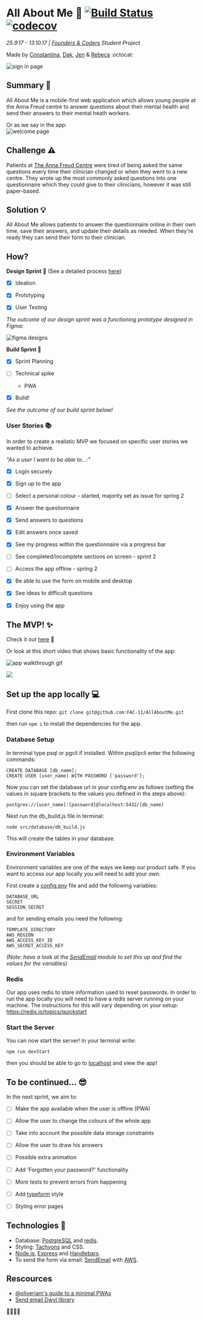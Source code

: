 # All About Me :muscle: [![Build Status](https://travis-ci.org/FAC-11/AllAboutMe.svg?branch=master)](https://travis-ci.org/FAC-11/AllAboutMe) [![codecov](https://codecov.io/gh/FAC-11/AllAboutMe/branch/master/graph/badge.svg)](https://codecov.io/gh/FAC-11/AllAboutMe)

_*25.9.17 - 13.10.17 | [Founders & Coders](https://foundersandcoders.com/) Student Project*_


Made by [Constantina](https://github.com/polyccon), [Dak](https://github.com/dangerdak), [Jen](https://github.com/Jen-Harris) & [Rebeca](https://github.com/rebecacalvoquintero) :octocat:


![sign in page](https://i.imgur.com/emJvg9x.jpg)  




## Summary :pencil: 
All About Me is a mobile-first web application which allows young people at the Anna Freud centre to answer questions about their mental health and send their answers to their mental heath workers.

Or as we say in the app:  
![welcome page](https://i.imgur.com/WLLc2sv.png)


## Challenge :warning: 
Patients at [The Anna Freud Centre](http://www.annafreud.org/) were tired of being asked the same questions every time their clinician changed or when they went to a new centre. They wrote up the most commonly asked questions into one questionnaire which they could give to their clinicians, however it was still paper-based.

## Solution :bulb: 
All About Me allows patients to answer the questionnaire online in their own time, save their answers, and update their details as needed. When they're ready they can send their form to their clinician.


## How?
__Design Sprint__ :art: (See a detailed process [here](https://github.com/FAC-11/AllAboutMe/blob/master/designsprint.md))

- [x] Ideation

- [x] Prototyping

- [x] User Testing

*_The outcome of our design sprint was a functioning prototype designed in Figma:_*

![figma designs](https://i.imgur.com/Cg6iIlb.png)



__Build Sprint :wrench:__

- [x] Sprint Planning

- [ ] Technical spike
  * PWA

- [x] Build!

*_See the outcome of our build sprint below!_*

### User Stories :books:
In order to create a realistic MVP we focused on specific user stories we wanted to achieve.

_*"As a user I want to be able to...:"*_
- [x] Login securely
- [x] Sign up to the app
- [ ] Select a personal colour - started, majority set as issue for spring 2
- [x] Answer the questionnaire
- [x] Send answers to questions
- [x] Edit answers once saved
- [x] See my progress within the questionnaire via a progress bar
- [ ] See completed/incomplete sections on screen - sprint 2 
- [ ] Access the app offline - spring 2
- [x] Be able to use the form on mobile and desktop
- [x] See ideas to difficult questions
- [x] Enjoy using the app


## The MVP! :sparkles:

Check it out [here](https://allaboutme-annafreud.herokuapp.com/) :eyes: 

Or look at this short video that shows basic functionality of the app:  

![app walkthrough gif](https://i.imgur.com/Ibg2ykx.gif)  

![](https://files.gitter.im/foundersandcoders/AllAboutMe/3bB8/image.png)
## Set up the app locally :computer: 

First clone this repo:
`git clone git@github.com:FAC-11/AllAboutMe.git`

then run `npm i` to install the dependencies for the app.

### Database Setup

In terminal type psql or pgcli if installed. Within psql/pcli enter the following commands:

```
CREATE DATABASE [db_name];  
CREATE USER [user_name] WITH PASSWORD ['password'];
```

Now you can set the database url in your config.env as follows (setting the values in square brackets to the values you defined in the steps above):

```postgres://[user_name]:[password]@localhost:5432/[db_name]```

Next run the db_build.js file in terminal: 

```node src/database/db_build.js```

This will create the tables in your database.

### Environment Variables 
Environment variables are one of the ways we keep our product safe. If you want to access our app locally you will need to add your own.

First create a [config.env](https://github.com/dwyl/env2#create-a-env-file) file and add the following variables:
```
DATABASE_URL
SECRET
SESSION_SECRET
```

and for sending emails you need the following:

```
TEMPLATE_DIRECTORY
AWS_REGION
AWS_ACCESS_KEY_ID
AWS_SECRET_ACCESS_KEY
```

*_(Note: have a look at the [SendEmail](https://www.npmjs.com/package/sendemail) module to set this up and find the values for the variables)_*


### Redis
Our app uses redis to store information used to reset passwords. In order to
run the app locally you will need to have a redis server running on your machine. The instructions for this will vary depending on your setup: https://redis.io/topics/quickstart

### Start the Server

You can now start the server! In your terminal write: 

`npm run devStart`

then you should be able to go to [localhost](http://localhost:4001/) and view the app!

## To be continued... :sunglasses:

In the next sprint, we aim to:

- [ ] Make the app available when the user is offline (PWA)
- [ ] Allow the user to change the colours of the whole app
- [ ] Take into account the possible data storage constraints
- [ ] Allow the user to draw his answers
- [ ] Possible extra animation
- [ ] Add 'Forgotten your password?' functionality
- [ ] More tests to prevent errors from happening
- [ ] Add [typeform](https://www.typeform.com/#home-examples) style
- [ ] Styling error pages


## Technologies :floppy_disk: 
 * Database: [PostgreSQL](https://www.postgresql.org/) and [redis](https://redis.io/).
 * Styling: [Tachyons](http://tachyons.io/) and CSS.
 * [Node.js](https://nodejs.org/en/), [Express](https://expressjs.com/) and [Handlebars](http://handlebarsjs.com/).
 * To send the form via email: [SendEmail](https://www.npmjs.com/package/sendemail) with [AWS](https://aws.amazon.com/ses/getting-started/).

## Rescources
* [@oliverjam's guide to a minimal PWAs](https://github.com/oliverjam/minimal-pwa)
* [Send email Dwyl library](https://github.com/dwyl/sendemail)


:dancer::dancer::dancer::dancer:
